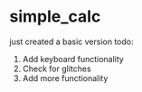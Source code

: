 # simple_calc

just created a basic version
todo:
1. Add keyboard functionality
2. Check for glitches
3. Add more functionality

